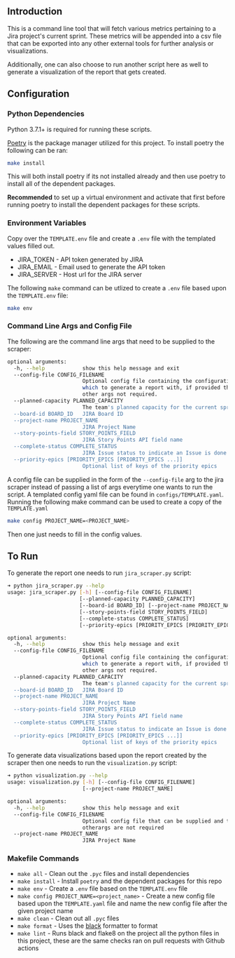 ## Introduction

This is a command line tool that will
fetch various metrics pertaining to a  Jira project's
current sprint. These metrics will be appended into a 
csv file that can be exported into 
any other external tools for further analysis 
or visualizations.

Additionally, one can also choose to run another script here as well to
generate a visualization of the report that gets created.

## Configuration

### Python Dependencies

Python 3.7.1+ is required for running these scripts.

[Poetry](https://python-poetry.org/) is the package manager utilized for this 
project. To install poetry the following can be ran:
```bash
make install
```
This will both install poetry if its not installed already and then use poetry
to install all of the dependent packages. 

**Recommended** to set up a virtual environment and activate that first before 
running poetry to install the dependent packages for these scripts.

### Environment Variables

Copy over the `TEMPLATE.env` file and create
a `.env` file with the templated values filled out.

* JIRA_TOKEN - API token generated by JIRA
* JIRA_EMAIL - Email used to generate the 
  API token
* JIRA_SERVER - Host url for the JIRA server

The following `make` command can be utlized to create a `.env` file based
upon the `TEMPLATE.env` file:
```bash
make env
```

### Command Line Args and Config File

The following are the command line args that need to be supplied to the scraper:
```bash
optional arguments:
  -h, --help            show this help message and exit
  --config-file CONFIG_FILENAME
                        Optional config file containing the configuration by
                        which to generate a report with, if provided then the
                        other args not required.
  --planned-capacity PLANNED_CAPACITY
                        The team's planned capacity for the current sprint
  --board-id BOARD_ID   JIRA Board ID
  --project-name PROJECT_NAME
                        JIRA Project Name
  --story-points-field STORY_POINTS_FIELD
                        JIRA Story Points API field name
  --complete-status COMPLETE_STATUS
                        JIRA Issue status to indicate an Issue is done
  --priority-epics [PRIORITY_EPICS [PRIORITY_EPICS ...]]
                        Optional list of keys of the priority epics
```

A config file can be supplied in the form of the `--config-file` arg to the
jira scraper instead of passing a list of args everytime one wants to run the script. 
A templated config yaml file can be found in `configs/TEMPLATE.yaml`. Running
the following make command can be used to create a copy of the `TEMPLATE.yaml`
```bash
make config PROJECT_NAME=<PROJECT_NAME>
```
Then one just needs to fill in the config values.


## To Run

To generate the report one needs to run `jira_scraper.py` script:
```bash
➜ python jira_scraper.py --help
usage: jira_scraper.py [-h] [--config-file CONFIG_FILENAME]
                       [--planned-capacity PLANNED_CAPACITY]
                       [--board-id BOARD_ID] [--project-name PROJECT_NAME]
                       [--story-points-field STORY_POINTS_FIELD]
                       [--complete-status COMPLETE_STATUS]
                       [--priority-epics [PRIORITY_EPICS [PRIORITY_EPICS ...]]]

optional arguments:
  -h, --help            show this help message and exit
  --config-file CONFIG_FILENAME
                        Optional config file containing the configuration by
                        which to generate a report with, if provided then the
                        other args not required.
  --planned-capacity PLANNED_CAPACITY
                        The team's planned capacity for the current sprint
  --board-id BOARD_ID   JIRA Board ID
  --project-name PROJECT_NAME
                        JIRA Project Name
  --story-points-field STORY_POINTS_FIELD
                        JIRA Story Points API field name
  --complete-status COMPLETE_STATUS
                        JIRA Issue status to indicate an Issue is done
  --priority-epics [PRIORITY_EPICS [PRIORITY_EPICS ...]]
                        Optional list of keys of the priority epics
```

To generate data visualizations based upon the report created by the scraper then
one needs to run the `visualization.py` script:
```bash
➜ python visualization.py --help
usage: visualization.py [-h] [--config-file CONFIG_FILENAME]
                        [--project-name PROJECT_NAME]

optional arguments:
  -h, --help            show this help message and exit
  --config-file CONFIG_FILENAME
                        Optional config file that can be supplied and then the
                        otherargs are not required
  --project-name PROJECT_NAME
                        JIRA Project Name
```

### Makefile Commands

* `make all` - Clean out the `.pyc` files and install dependencies
* `make install` - Install `poetry` and the dependent packages for this repo
* `make env` - Create a `.env` file based on the `TEMPLATE.env` file
* `make config PROJECT_NAME=<project_name>` - Create a new config file based upon the
  `TEMPLATE.yaml` file and name the new config file after the given project name
* `make clean` - Clean out all `.pyc` files
* `make format` - Uses the [black](https://github.com/psf/black) formatter to format
* `make lint` - Runs black and flake8 on the project
all the python files in this project, these are the same checks ran on pull requests
  with Github actions
